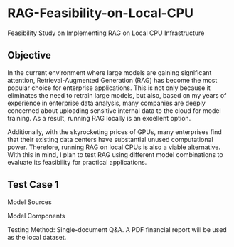 # RAG-Feasibility-on-Local-CPU
Feasibility Study on Implementing RAG on Local CPU Infrastructure

## Objective
In the current environment where large models are gaining significant attention, Retrieval-Augmented Generation (RAG) has become the most popular choice for enterprise applications. This is not only because it eliminates the need to retrain large models, but also, based on my years of experience in enterprise data analysis, many companies are deeply concerned about uploading sensitive internal data to the cloud for model training. As a result, running RAG locally is an excellent option.

Additionally, with the skyrocketing prices of GPUs, many enterprises find that their existing data centers have substantial unused computational power. Therefore, running RAG on local CPUs is also a viable alternative. With this in mind, I plan to test RAG using different model combinations to evaluate its feasibility for practical applications.

## Test Case 1
Model Sources

Model Components

Testing Method:
Single-document Q&A. A PDF financial report will be used as the local dataset.

